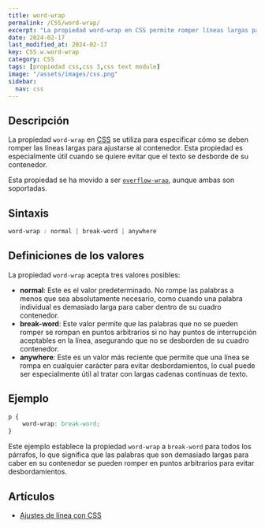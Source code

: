 ```yaml
---
title: word-wrap
permalink: /CSS/word-wrap/
excerpt: "La propiedad word-wrap en CSS permite romper líneas largas para ajustarse al contenedor. Evita desbordamientos de texto."
date: 2024-02-17
last_modified_at: 2024-02-17
key: CSS.w.word-wrap
category: CSS
tags: [propiedad css,css 3,css text module]
image: "/assets/images/css.png"
sidebar:
  nav: css
---
```


## Descripción


La propiedad `word-wrap` en [CSS](https://www.manualweb.net/css/) se utiliza para especificar cómo se deben romper las líneas largas para ajustarse al contenedor. Esta propiedad es especialmente útil cuando se quiere evitar que el texto se desborde de su contenedor.


Esta propiedad se ha movido a ser [`overflow-wrap`](https://www.w3api.com/CSS/overflow-wrap/), aunque ambas son soportadas.


## Sintaxis


```css
word-wrap : normal | break-word | anywhere
```


## Definiciones de los valores


La propiedad `word-wrap` acepta tres valores posibles:

- **normal**: Este es el valor predeterminado. No rompe las palabras a menos que sea absolutamente necesario, como cuando una palabra individual es demasiado larga para caber dentro de su cuadro contenedor.
- **break-word**: Este valor permite que las palabras que no se pueden romper se rompan en puntos arbitrarios si no hay puntos de interrupción aceptables en la línea, asegurando que no se desborden de su cuadro contenedor.
- **anywhere**: Este es un valor más reciente que permite que una línea se rompa en cualquier carácter para evitar desbordamientos, lo cual puede ser especialmente útil al tratar con largas cadenas continuas de texto.

## Ejemplo


```css
p {
    word-wrap: break-word;
}

```


Este ejemplo establece la propiedad `word-wrap` a `break-word` para todos los párrafos, lo que significa que las palabras que son demasiado largas para caber en su contenedor se pueden romper en puntos arbitrarios para evitar desbordamientos.


## Artículos

- [Ajustes de línea con CSS](http://lineadecodigo.com/css/ajustes-de-linea-con-css/)
